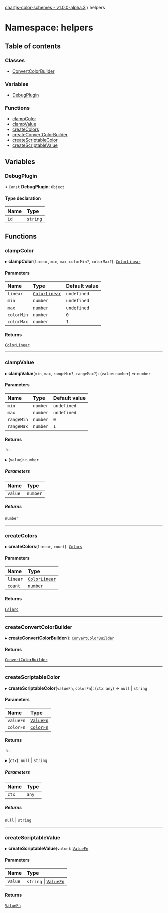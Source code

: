 [chartjs-color-schemes - v1.0.0-alpha.3](../README.md) / helpers

# Namespace: helpers

## Table of contents

### Classes

- [ConvertColorBuilder](../classes/helpers.ConvertColorBuilder.md)

### Variables

- [DebugPlugin](helpers.md#debugplugin)

### Functions

- [clampColor](helpers.md#clampcolor)
- [clampValue](helpers.md#clampvalue)
- [createColors](helpers.md#createcolors)
- [createConvertColorBuilder](helpers.md#createconvertcolorbuilder)
- [createScriptableColor](helpers.md#createscriptablecolor)
- [createScriptableValue](helpers.md#createscriptablevalue)

## Variables

### DebugPlugin

• `Const` **DebugPlugin**: `Object`

#### Type declaration

| Name | Type |
| :------ | :------ |
| `id` | `string` |

## Functions

### clampColor

▸ **clampColor**(`linear`, `min`, `max`, `colorMin?`, `colorMax?`): [`ColorLinear`](../README.md#colorlinear)

#### Parameters

| Name | Type | Default value |
| :------ | :------ | :------ |
| `linear` | [`ColorLinear`](../README.md#colorlinear) | `undefined` |
| `min` | `number` | `undefined` |
| `max` | `number` | `undefined` |
| `colorMin` | `number` | `0` |
| `colorMax` | `number` | `1` |

#### Returns

[`ColorLinear`](../README.md#colorlinear)

___

### clampValue

▸ **clampValue**(`min`, `max`, `rangeMin?`, `rangeMax?`): (`value`: `number`) => `number`

#### Parameters

| Name | Type | Default value |
| :------ | :------ | :------ |
| `min` | `number` | `undefined` |
| `max` | `number` | `undefined` |
| `rangeMin` | `number` | `0` |
| `rangeMax` | `number` | `1` |

#### Returns

`fn`

▸ (`value`): `number`

##### Parameters

| Name | Type |
| :------ | :------ |
| `value` | `number` |

##### Returns

`number`

___

### createColors

▸ **createColors**(`linear`, `count`): [`Colors`](../README.md#colors)

#### Parameters

| Name | Type |
| :------ | :------ |
| `linear` | [`ColorLinear`](../README.md#colorlinear) |
| `count` | `number` |

#### Returns

[`Colors`](../README.md#colors)

___

### createConvertColorBuilder

▸ **createConvertColorBuilder**(): [`ConvertColorBuilder`](../classes/helpers.ConvertColorBuilder.md)

#### Returns

[`ConvertColorBuilder`](../classes/helpers.ConvertColorBuilder.md)

___

### createScriptableColor

▸ **createScriptableColor**(`valueFn`, `colorFn`): (`ctx`: `any`) => ``null`` \| `string`

#### Parameters

| Name | Type |
| :------ | :------ |
| `valueFn` | [`ValueFn`](../README.md#valuefn) |
| `colorFn` | [`ColorFn`](../README.md#colorfn) |

#### Returns

`fn`

▸ (`ctx`): ``null`` \| `string`

##### Parameters

| Name | Type |
| :------ | :------ |
| `ctx` | `any` |

##### Returns

``null`` \| `string`

___

### createScriptableValue

▸ **createScriptableValue**(`value`): [`ValueFn`](../README.md#valuefn)

#### Parameters

| Name | Type |
| :------ | :------ |
| `value` | `string` \| [`ValueFn`](../README.md#valuefn) |

#### Returns

[`ValueFn`](../README.md#valuefn)
